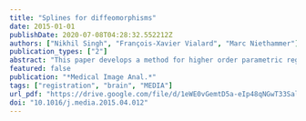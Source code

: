 ```yaml
---
title: "Splines for diffeomorphisms"
date: 2015-01-01
publishDate: 2020-07-08T04:28:32.552212Z
authors: ["Nikhil Singh", "François-Xavier Vialard", "Marc Niethammer"]
publication_types: ["2"]
abstract: "This paper develops a method for higher order parametric regression on diffeomorphisms for image regression. We present a principled way to define curves with nonzero acceleration and nonzero jerk. This work extends methods based on geodesics which have been developed during the last decade for computational anatomy in the large deformation diffeomorphic image analysis framework. In contrast to previously proposed methods to capture image changes over time, such as geodesic regression, the proposed method can capture more complex spatio-temporal deformations. We take a variational approach that is governed by an underlying energy formulation, which respects the nonflat geometry of diffeomorphisms. Such an approach of minimal energy curve estimation also provides a physical analogy to particle motion under a varying force field. This gives rise to the notion of the quadratic, the cubic and the piecewise cubic splines on the manifold of diffeomorphisms. The variational formulation of splines also allows for the use of temporal control points to control spline behavior. This necessitates the development of a shooting formulation for splines. The initial conditions of our proposed shooting polynomial paths in diffeomorphisms are analogous to the Euclidean polynomial coefficients. We experimentally demonstrate the effectiveness of using the parametric curves both for synthesizing polynomial paths and for regression of imaging data. The performance of the method is compared to geodesic regression."
featured: false
publication: "*Medical Image Anal.*"
tags: ["registration", "brain", "MEDIA"]
url_pdf: "https://drive.google.com/file/d/1eWE0vGemtD5a-eIp48qNGwT33Sal_t-2"
doi: "10.1016/j.media.2015.04.012"
---
```


